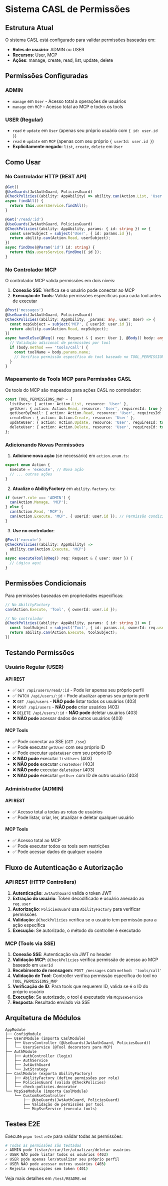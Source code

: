 # Sistema CASL de Permissões

## Estrutura Atual

O sistema CASL está configurado para validar permissões baseadas em:

- **Roles de usuário**: ADMIN ou USER
- **Recursos**: User, MCP
- **Ações**: manage, create, read, list, update, delete

## Permissões Configuradas

### ADMIN

- `manage` em `User` - Acesso total a operações de usuários
- `manage` em `MCP` - Acesso total ao MCP e todos os tools

### USER (Regular)

- `read` e `update` em `User` (apenas seu próprio usuário com `{ id: user.id }`)
- `read` e `update` em `MCP` (apenas com seu próprio `{ userId: user.id }`)
- **Explicitamente negado**: `list`, `create`, `delete` em `User`

## Como Usar

### No Controlador HTTP (REST API)

```typescript
@Get()
@UseGuards(JwtAuthGuard, PoliciesGuard)
@CheckPolicies((ability: AppAbility) => ability.can(Action.List, 'User'))
async findAll() {
  return this.usersService.findAll();
}

@Get('/read/:id')
@UseGuards(JwtAuthGuard, PoliciesGuard)
@CheckPolicies((ability: AppAbility, params: { id: string }) => {
  const userSubject = subject('User', { id: params.id });
  return ability.can(Action.Read, userSubject);
})
async findOne(@Param('id') id: string) {
  return this.usersService.findOne({ id });
}
```

### No Controlador MCP

O controlador MCP valida permissões em dois níveis:

1. **Conexão SSE**: Verifica se o usuário pode conectar ao MCP
2. **Execução de Tools**: Valida permissões específicas para cada tool antes de executar

```typescript
@Post('messages')
@UseGuards(JwtAuthGuard, PoliciesGuard)
@CheckPolicies((ability: AppAbility, _params: any, user: User) => {
  const mcpSubject = subject('MCP', { userId: user.id });
  return ability.can(Action.Read, mcpSubject);
})
async handleSse(@Req() req: Request & { user: User }, @Body() body: any) {
  // Validação adicional de permissões por tool
  if (body.method === 'tools/call') {
    const toolName = body.params.name;
    // Verifica permissão específica do tool baseado no TOOL_PERMISSIONS_MAP
  }
}
```

### Mapeamento de Tools MCP para Permissões CASL

Os tools do MCP são mapeados para ações CASL no controlador:

```typescript
const TOOL_PERMISSIONS_MAP = {
  listUsers: { action: Action.List, resource: 'User' },
  getUser: { action: Action.Read, resource: 'User', requiresId: true },
  getUserByEmail: { action: Action.Read, resource: 'User', requiresId: true },
  createUser: { action: Action.Create, resource: 'User' },
  updateUser: { action: Action.Update, resource: 'User', requiresId: true },
  deleteUser: { action: Action.Delete, resource: 'User', requiresId: true },
};
```

### Adicionando Novas Permissões

1. **Adicione nova ação** (se necessário) em `action.enum.ts`:

```typescript
export enum Action {
  Execute = 'execute', // Nova ação
  // ... outras ações
}
```

2. **Atualize o AbilityFactory** em `ability.factory.ts`:

```typescript
if (user?.role === 'ADMIN') {
  can(Action.Manage, 'MCP');
} else {
  can(Action.Read, 'MCP');
  can(Action.Execute, 'MCP', { userId: user.id }); // Permissão condicional
}
```

3. **Use no controlador**:

```typescript
@Post('execute')
@CheckPolicies((ability: AppAbility) =>
  ability.can(Action.Execute, 'MCP')
)
async executeTool(@Req() req: Request & { user: User }) {
  // Lógica aqui
}
```

## Permissões Condicionais

Para permissões baseadas em propriedades específicas:

```typescript
// No AbilityFactory
can(Action.Execute, 'Tool', { ownerId: user.id });

// No controlador
@CheckPolicies((ability: AppAbility, params: { id: string }) => {
  const toolSubject = subject('Tool', { id: params.id, ownerId: req.user.id });
  return ability.can(Action.Execute, toolSubject);
})
```

## Testando Permissões

### Usuário Regular (USER)

#### API REST

- ✅ `GET /api/users/read/:id` - Pode ler apenas seu próprio perfil
- ✅ `PATCH /api/users/:id` - Pode atualizar apenas seu próprio perfil
- ❌ `GET /api/users` - **NÃO pode** listar todos os usuários (403)
- ❌ `POST /api/users` - **NÃO pode** criar usuários (403)
- ❌ `DELETE /api/users/:id` - **NÃO pode** deletar usuários (403)
- ❌ **NÃO pode** acessar dados de outros usuários (403)

#### MCP Tools

- ✅ Pode conectar ao SSE (`GET /sse`)
- ✅ Pode executar `getUser` com seu próprio ID
- ✅ Pode executar `updateUser` com seu próprio ID
- ❌ **NÃO pode** executar `listUsers` (403)
- ❌ **NÃO pode** executar `createUser` (403)
- ❌ **NÃO pode** executar `deleteUser` (403)
- ❌ **NÃO pode** executar `getUser` com ID de outro usuário (403)

### Administrador (ADMIN)

#### API REST

- ✅ Acesso total a todas as rotas de usuários
- ✅ Pode listar, criar, ler, atualizar e deletar qualquer usuário

#### MCP Tools

- ✅ Acesso total ao MCP
- ✅ Pode executar todos os tools sem restrições
- ✅ Pode acessar dados de qualquer usuário

## Fluxo de Autenticação e Autorização

### API REST (HTTP Controllers)

1. **Autenticação**: `JwtAuthGuard` valida o token JWT
2. **Extração do usuário**: Token decodificado e usuário anexado ao `req.user`
3. **Autorização**: `PoliciesGuard` usa `AbilityFactory` para verificar permissões
4. **Validação**: `@CheckPolicies` verifica se o usuário tem permissão para a ação específica
5. **Execução**: Se autorizado, o método do controller é executado

### MCP (Tools via SSE)

1. **Conexão SSE**: Autenticação via JWT no header
2. **Validação MCP**: `@CheckPolicies` verifica permissão de acesso ao MCP baseado em `userId`
3. **Recebimento de mensagem**: `POST /messages` com `method: 'tools/call'`
4. **Validação de Tool**: Controller verifica permissão específica do tool no `TOOL_PERMISSIONS_MAP`
5. **Verificação de ID**: Para tools que requerem ID, valida se é o ID do próprio usuário
6. **Execução**: Se autorizado, o tool é executado via `McpSseService`
7. **Resposta**: Resultado enviado via SSE

## Arquitetura de Módulos

```
AppModule
├── ConfigModule
├── UsersModule (importa CaslModule)
│   ├── UsersController (@UseGuards(JwtAuthGuard, PoliciesGuard))
│   └── UsersService (@Tool decorators para MCP)
├── AuthModule
│   ├── AuthController (login)
│   ├── AuthService
│   ├── JwtAuthGuard
│   └── JwtStrategy
├── CaslModule (exporta AbilityFactory)
│   ├── AbilityFactory (define permissões por role)
│   ├── PoliciesGuard (valida @CheckPolicies)
│   └── check-policies.decorator
└── McpSseModule (importa CaslModule)
    └── CustomSseController
        ├── @UseGuards(JwtAuthGuard, PoliciesGuard)
        ├── Validação de permissões por tool
        └── McpSseService (executa tools)
```

## Testes E2E

Execute `pnpm test:e2e` para validar todas as permissões:

```bash
# Todas as permissões são testadas
✓ ADMIN pode listar/criar/ler/atualizar/deletar usuários
✓ USER NÃO pode listar todos os usuários (403)
✓ USER pode apenas ler/atualizar seu próprio perfil
✓ USER NÃO pode acessar outros usuários (403)
✓ Rejeita requisições sem token (401)
```

Veja mais detalhes em `/test/README.md`
